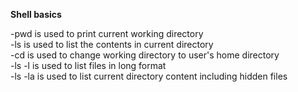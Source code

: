 **Shell basics**

-pwd is used to print current working directory<br/>
-ls is used to list the contents in current directory<br/>
-cd is used to change working directory to user's home directory<br/>
-ls -l is used to list files in long format <br/>
-ls -la is used to list current directory content including hidden files <br/>
